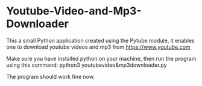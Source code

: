 # Youtube-Video-and-Mp3-Downloader

 This a small Python application created using the Pytube module, it enables one to download youtube videos and mp3 from https://www.youtube.com 

 Make sure you have installed python on your machine, then run the program using this command:
  python3 youtubevideo&mp3downloader.py
  
 The program should work fine now.
